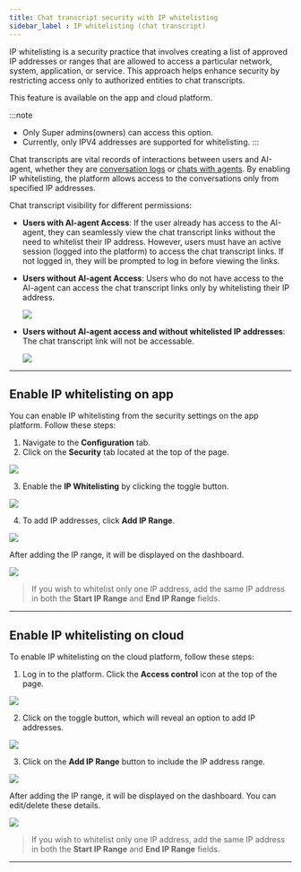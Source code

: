 ```yaml
---
title: Chat transcript security with IP whitelisting
sidebar_label : IP whitelisting (chat transcript)
---
```


IP whitelisting is a security practice that involves creating a list of approved IP addresses or ranges that are allowed to access a particular network, system, application, or service. This approach helps enhance security by restricting access only to authorized entities to chat transcripts. 

This feature is available on the app and cloud platform. 

:::note
- Only Super admins(owners) can access this option.
- Currently, only IPV4 addresses are supported for whitelisting.
:::

Chat transcripts are vital records of interactions between users and AI-agent, whether they are [conversation logs](https://docs.yellow.ai/docs/platform_concepts/analyze/chat-logs) or [chats with agents](https://docs.yellow.ai/docs/platform_concepts/inbox/inbox-settings/workflows/chattranscript). By enabling IP whitelisting, the platform allows access to the conversations only from specified IP addresses.

Chat transcript visibility for different permissions: 

- **Users with AI-agent Access**: If the user already has access to the AI-agent, they can seamlessly view the chat transcript links without the need to whitelist their IP address. However, users must have an active session (logged into the platform) to access the chat transcript links. If not logged in, they will be prompted to log in before viewing the links.

- **Users without AI-agent Access**: Users who do not have access to the AI-agent can access the chat transcript links only by whitelisting their IP address.

    ![](https://imgur.com/WwmmYyn.png)

- **Users without AI-agent access and without whitelisted IP addresses**: The chat transcript link will not be accessable.

    ![](https://imgur.com/c6T900o.png)


---

## Enable IP whitelisting on app

You can enable IP whitelisting from the security settings on the app platform. Follow these steps:

1. Navigate to the **Configuration** tab.
2. Click on the **Security** tab located at the top of the page.

**![](https://lh3.googleusercontent.com/9YDa7L8_bAYG6gV0qUhk6c9c1WQukW1Ijr3OA5Yl9Zxm06_ghYeaAgZMDXLy-SN-uy0dpC5CE8x6zrBaoOgWkE1_GLB1ReHSN_n-dpF7vnc_4AHoXOm4IEeln3t81Vmsq2RWsoQ4uNB3yhJAIo3i6OU)**

3. Enable the **IP Whitelisting** by clicking the toggle button.

**![](https://lh4.googleusercontent.com/9MP2TNgB2vh36HWlhrdUKKMZa2BZcIV1GF5lhsoESB8Hxuh9B7UqjegKhiSGjXa9OEEZyoZukvI2oxrpd1NjAEETFhgjfwEKf1m_7eG-bRnLBUAgHahBE1my9VyXy10L8cRFQwI22lsev-2NkrP7FLs)**

4. To add IP addresses, click **Add IP Range**.

**![](https://lh5.googleusercontent.com/4hf7_bb-Nt7eoY5_zSHF64JyCXmK_VGNG6I6H-3whjrXkS8tgP7ycFF_yAvuhFfAYBb92qWb0K6SEdiq3arPu1rd5oUWttpTFvbtwbPzs2mstILK3BE-j8zx-lEQyYYDD8KBWMrf0hX4Rmudj7tbpjg)**

After adding the IP range, it will be displayed on the dashboard.

**![](https://lh6.googleusercontent.com/oEkxbpjkai3lVHnu00neRQGVowdXovE8ENIOR5P_EqkQnezCtiQpNfpDUAoc0GBRjRImBl6tA30UEADJTYr6PRK603Kcc0tqe-tQx5anJYIkdwmNt4n_yLmgR4mb_BmuYZpws1vLmGcpSzp3q7ZYOnA)**

> If you wish to whitelist only one IP address, add the same IP address in both the **Start IP Range** and **End IP Range** fields.


-------

## Enable IP whitelisting on cloud 

To enable IP whitelisting on the cloud platform, follow these steps:

1. Log in to the platform. Click the **Access control** icon at the top of the page.

**![](https://lh6.googleusercontent.com/fesPMUsYERq3UOvyGgzYTgo5ufhkIdBQ1TjPc7ZEKjVfVHkZar46yJ6jccc5p6gJe8MKuaJ2AdnPl6fBU9k7AQIOO9R1jVBWa0a-Ck5vZY9yuTMHtzY9yxjQEnnK-42wtua6vPUoXzMho0FG3DG9Gd0)**

2. Click on the toggle button, which will reveal an option to add IP addresses.

**![](https://lh4.googleusercontent.com/drnS-oPdet6kkIxln8fxLYyVgU-IPYpHn3BaoWvNl0opmcZWuvrol3bR_V20f_FQ1X3OzK8oM-V_129gppP_iqgxyRZ5qi281PMO7yPi4AS-EEcHhOotoJEOK5Mzo_YRhdqX-K8VGAne3qe2sh6zFkE)**

3. Click on the **Add IP Range** button to include the IP address range.

**![](https://lh6.googleusercontent.com/2UEIfqbFn0xNjkwlOhbMrfJ8R4o2Rv9womsufhMPKLp2SyZZUTB-GjwPoWZtiRwl47gDeO12AM21Hm5w0dXo1zrrcrRWXnqQnxgrPAISavGheVoBkTkQSi7Fwu_7HJiRjbe_nrNgycneu6Ro5vcK3ro)**

After adding the IP range, it will be displayed on the dashboard. You can edit/delete these details. 

**![](https://lh3.googleusercontent.com/Qp4kSiGvSG3_c3Yn1Vq1hhXIVuwvh5EmVxTp0mBwqtYWpFGzSJe6c8kA3umm5wUy27aBR437JYL9i56MZob2tCtiRxiohNKfQgiLzjVc2LwvieW8Hjxu-U5Xo3FXnhBvUzRf8XjbJ6b9Ve05sr74hEA)**

> If you wish to whitelist only one IP address, add the same IP address in both the **Start IP Range** and **End IP Range** fields.


----

